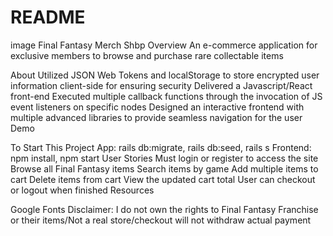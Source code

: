 # README

image
Final Fantasy Merch Shbp
Overview
An e-commerce application for exclusive members to browse and purchase rare collectable items

About
Utilized JSON Web Tokens and localStorage to store encrypted user information client-side for ensuring security
Delivered a Javascript/React front-end
Executed multiple callback functions through the invocation of JS event listeners on specific nodes
Designed an interactive frontend with multiple advanced libraries to provide seamless navigation for the user
Demo

To Start This Project
App: rails db:migrate, rails db:seed, rails s
Frontend: npm install, npm start
User Stories
Must login or register to access the site
Browse all Final Fantasy items
Search items by game
Add multiple items to cart
Delete items from cart
View the updated cart total
User can checkout or logout when finished
Resources

Google Fonts
Disclaimer: I do not own the rights to Final Fantasy Franchise or their items/Not a real store/checkout will not withdraw actual payment

